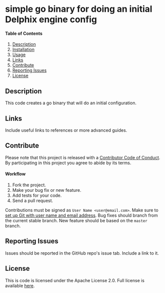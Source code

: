 # simple go binary for doing an initial Delphix engine config

#### Table of Contents
1.  [Description](#description)
2.  [Installation](#installation)
3.  [Usage](#usage)
4.  [Links](#links)
5.  [Contribute](#contribute)
6.  [Reporting Issues](#reporting-issues)
7.  [License](#license)

## <a id="description"></a>Description

This code creates a go binary that will do an initial configuration.

## <a id="links"></a>Links

Include useful links to references or more advanced guides.


## <a id="contribute"></a>Contribute

Please note that this project is released with a [Contributor Code of Conduct](./code-of-conduct.md). By participating in this project you agree to abide by its terms.

#### Workflow

1.  Fork the project.
2.  Make your bug fix or new feature.
3.  Add tests for your code.
4.  Send a pull request.

Contributions must be signed as `User Name <user@email.com>`. Make sure to [set up Git with user name and email address](https://git-scm.com/book/en/v2/Getting-Started-First-Time-Git-Setup). Bug fixes should branch from the current stable branch. New feature should be based on the `master` branch.

## <a id="reporting_issues"></a>Reporting Issues

Issues should be reported in the GitHub repo's issue tab. Include a link to it. 

## <a id="license"></a>License

This is code is licensed under the Apache License 2.0. Full license is available [here](./LICENSE).
